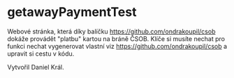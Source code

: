 # getawayPaymentTest

Webové stránka, která díky balíčku  https://github.com/ondrakoupil/csob dokáže provádět "platbu" kartou na bráně ČSOB.
Klíče si musíte nechat pro funkci nechat vygenerovat vlastní viz  https://github.com/ondrakoupil/csob a upravit si cestu v kódu.

Vytvořil Daniel Král.
